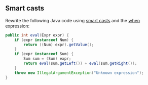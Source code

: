 ## Smart casts

Rewrite the following Java code using [smart casts](http://kotlinlang.org/docs/reference/typecasts.html#smart-casts)
and the [when](http://kotlinlang.org/docs/reference/control-flow.html#when-expression) expression:

```java
public int eval(Expr expr) {
    if (expr instanceof Num) {
        return ((Num) expr).getValue();
    }
    if (expr instanceof Sum) {
        Sum sum = (Sum) expr;
        return eval(sum.getLeft()) + eval(sum.getRight());
    }
    throw new IllegalArgumentException("Unknown expression");
}
```
